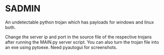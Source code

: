 # SADMIN
An undetectable python trojan which has payloads for windows and linux both.


Change the server ip and port in the source file of the respective trojans after running the MAIN.py server script.
You can also turn the trojan file into an exe using pytoexe.
Need pyautogui for screenshots.
